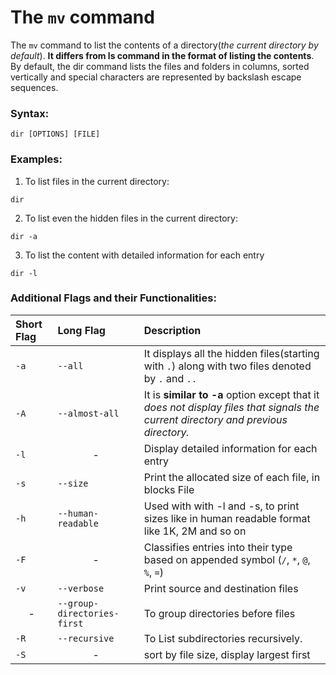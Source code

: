 # The `mv` command

The `mv` command to list the contents of a directory(_the current directory by default_). **It differs from ls command in the format of listing the contents**. By default, the dir command lists the files and folders in columns, sorted vertically and special characters are represented by backslash escape sequences.

### Syntax:

```[linux]
dir [OPTIONS] [FILE]
```

### Examples:

1. To list files in the current directory:

```[linux]
dir
```

2. To list even the hidden files in the current directory:

```[linux]
dir -a
```

3. To list the content with detailed information for each entry

```[linux]
dir -l
```

### Additional Flags and their Functionalities:

| **Short Flag**     | **Long Flag**               | **Description**                                                                                                                   |
| :----------------- | :-------------------------- | :-------------------------------------------------------------------------------------------------------------------------------- |
| `-a`               | `--all`                     | It displays all the hidden files(starting with `.`) along with two files denoted by `.` and `..`                                  |
| `-A`               | `--almost-all`              | It is **similar to -a** option except that it _does not display files that signals the current directory and previous directory._ |
| `-l`               | <center>-</center>          | Display detailed information for each entry                                                                                       |
| `-s`               | `--size`                    | Print the allocated size of each file, in blocks File                                                                             |
| `-h`               | `--human-readable`          | Used with with -l and -s, to print sizes like in human readable format like 1K, 2M and so on                                      |
| `-F`               | <center>-</center>          | Classifies entries into their type based on appended symbol (`/`, `*`, `@`, `%`, `=`)                                             |
| `-v`               | `--verbose`                 | Print source and destination files                                                                                                |
| <center>-</center> | `--group-directories-first` | To group directories before files                                                                                                 |
| `-R `              | `--recursive`               | To List subdirectories recursively.                                                                                               |
| `-S `              | <center>-</center>          | sort by file size, display largest first                                                                                          |
